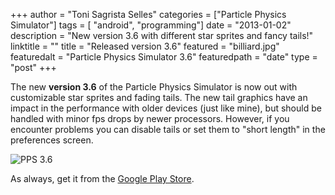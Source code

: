 +++
author = "Toni Sagrista Selles"
categories = ["Particle Physics Simulator"]
tags = [ "android", "programming"]
date = "2013-01-02"
description = "New version 3.6 with different star sprites and fancy tails!"
linktitle = ""
title = "Released version 3.6"
featured = "billiard.jpg"
featuredalt = "Particle Physics Simulator 3.6"
featuredpath = "date"
type = "post"
+++

The new **version 3.6** of the Particle Physics Simulator is now out with customizable star sprites and fading tails. The new tail graphics have an impact in the performance with older devices (just like mine), but should be handled with minor fps drops by newer processors. However, if you encounter problems you can disable tails or set them to "short length" in the preferences screen.

<!--more-->

![PPS 3.6](/img/2013/01/billiard-full.png)

As always, get it from the [Google Play Store](https://play.google.com/store/apps/details?id=com.tss.android).
